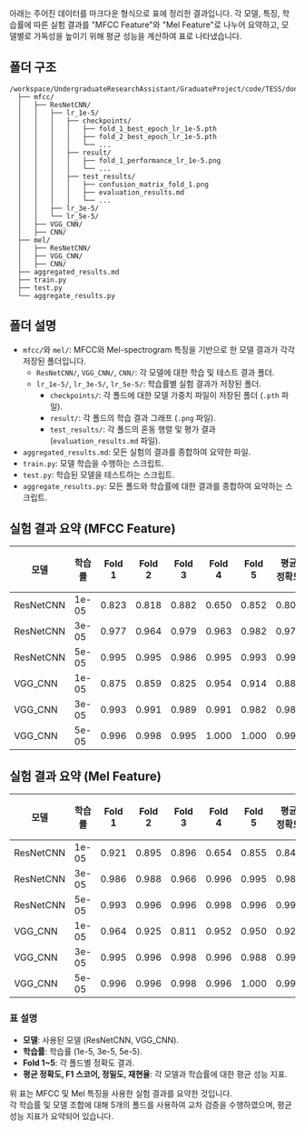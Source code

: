 아래는 주어진 데이터를 마크다운 형식으로 표에 정리한 결과입니다. 각 모델, 특징, 학습률에 따른 실험 결과를 "MFCC Feature"와 "Mel Feature"로 나누어 요약하고, 모델별로 가독성을 높이기 위해 평균 성능을 계산하여 표로 나타냈습니다.

## 폴더 구조

```plaintext
/workspace/UndergraduateResearchAssistant/GraduateProject/code/TESS/donghwan/
  ├── mfcc/
  │   ├── ResNetCNN/
  │   │   ├── lr_1e-5/
  │   │   │   ├── checkpoints/
  │   │   │   │   ├── fold_1_best_epoch_lr_1e-5.pth
  │   │   │   │   ├── fold_2_best_epoch_lr_1e-5.pth
  │   │   │   │   └── ...
  │   │   │   ├── result/
  │   │   │   │   ├── fold_1_performance_lr_1e-5.png
  │   │   │   │   └── ...
  │   │   │   ├── test_results/
  │   │   │   │   ├── confusion_matrix_fold_1.png
  │   │   │   │   ├── evaluation_results.md
  │   │   │   │   └── ...
  │   │   ├── lr_3e-5/
  │   │   └── lr_5e-5/
  │   ├── VGG_CNN/
  │   ├── CNN/
  ├── mel/
  │   ├── ResNetCNN/
  │   ├── VGG_CNN/
  │   ├── CNN/
  ├── aggregated_results.md
  ├── train.py
  ├── test.py
  └── aggregate_results.py
```

## 폴더 설명

- `mfcc/`와 `mel/`: MFCC와 Mel-spectrogram 특징을 기반으로 한 모델 결과가 각각 저장된 폴더입니다.
  - `ResNetCNN/`, `VGG_CNN/`, `CNN/`: 각 모델에 대한 학습 및 테스트 결과 폴더.
  - `lr_1e-5/`, `lr_3e-5/`, `lr_5e-5/`: 학습률별 실험 결과가 저장된 폴더.
    - `checkpoints/`: 각 폴드에 대한 모델 가중치 파일이 저장된 폴더 (`.pth` 파일).
    - `result/`: 각 폴드의 학습 결과 그래프 (`.png` 파일).
    - `test_results/`: 각 폴드의 혼동 행렬 및 평가 결과 (`evaluation_results.md` 파일).
- `aggregated_results.md`: 모든 실험의 결과를 종합하여 요약한 파일.
- `train.py`: 모델 학습을 수행하는 스크립트.
- `test.py`: 학습된 모델을 테스트하는 스크립트.
- `aggregate_results.py`: 모든 폴드와 학습률에 대한 결과를 종합하여 요약하는 스크립트.

## 실험 결과 요약 (MFCC Feature)

| 모델      | 학습률  | Fold 1 | Fold 2 | Fold 3 | Fold 4 | Fold 5 | 평균 정확도 | 평균 F1 스코어 | 평균 정밀도 | 평균 재현율 |
|-----------|---------|--------|--------|--------|--------|--------|-------------|---------------|-------------|-------------|
| ResNetCNN | 1e-05   | 0.823  | 0.818  | 0.882  | 0.650  | 0.852  | 0.805       | 0.798         | 0.914       | 0.750       |
| ResNetCNN | 3e-05   | 0.977  | 0.964  | 0.979  | 0.963  | 0.982  | 0.973       | 0.976         | 0.994       | 0.958       |
| ResNetCNN | 5e-05   | 0.995  | 0.995  | 0.986  | 0.995  | 0.993  | 0.993       | 0.993         | 0.998       | 0.989       |
| VGG_CNN   | 1e-05   | 0.875  | 0.859  | 0.825  | 0.954  | 0.914  | 0.885       | 0.887         | 0.989       | 0.809       |
| VGG_CNN   | 3e-05   | 0.993  | 0.991  | 0.989  | 0.991  | 0.982  | 0.989       | 0.991         | 0.999       | 0.983       |
| VGG_CNN   | 5e-05   | 0.996  | 0.998  | 0.995  | 1.000  | 1.000  | 0.998       | 0.998         | 1.000       | 0.996       |

## 실험 결과 요약 (Mel Feature)

| 모델      | 학습률  | Fold 1 | Fold 2 | Fold 3 | Fold 4 | Fold 5 | 평균 정확도 | 평균 F1 스코어 | 평균 정밀도 | 평균 재현율 |
|-----------|---------|--------|--------|--------|--------|--------|-------------|---------------|-------------|-------------|
| ResNetCNN | 1e-05   | 0.921  | 0.895  | 0.896  | 0.654  | 0.855  | 0.844       | 0.837         | 0.943       | 0.793       |
| ResNetCNN | 3e-05   | 0.986  | 0.988  | 0.966  | 0.996  | 0.995  | 0.986       | 0.988         | 0.993       | 0.983       |
| ResNetCNN | 5e-05   | 0.993  | 0.996  | 0.996  | 0.998  | 0.996  | 0.996       | 0.997         | 0.996       | 0.998       |
| VGG_CNN   | 1e-05   | 0.964  | 0.925  | 0.811  | 0.952  | 0.950  | 0.920       | 0.922         | 0.978       | 0.882       |
| VGG_CNN   | 3e-05   | 0.995  | 0.996  | 0.998  | 0.996  | 0.988  | 0.995       | 0.995         | 0.994       | 0.997       |
| VGG_CNN   | 5e-05   | 0.996  | 0.996  | 0.998  | 0.996  | 1.000  | 0.998       | 0.998         | 1.000       | 0.999       |

### 표 설명
- **모델**: 사용된 모델 (ResNetCNN, VGG_CNN).
- **학습률**: 학습률 (1e-5, 3e-5, 5e-5).
- **Fold 1~5**: 각 폴드별 정확도 결과.
- **평균 정확도, F1 스코어, 정밀도, 재현율**: 각 모델과 학습률에 대한 평균 성능 지표.

위 표는 MFCC 및 Mel 특징을 사용한 실험 결과를 요약한 것입니다.  
각 학습률 및 모델 조합에 대해 5개의 폴드를 사용하여 교차 검증을 수행하였으며, 평균 성능 지표가 요약되어 있습니다.

